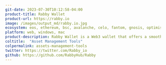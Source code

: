 ```yaml
---
git-date: 2023-07-30T10:12:58-04:00
product-title: Rabby Wallet
product-url: https://rabby.io
image: /images/output_md/rabby.io.jpg
ecosystem: eos, ethereum, bsc, avalanche, celo, fantom, gnosis, optimism, polygon, arbitrum, canto
platform: web, windows, mac
product-description: Rabby Wallet is a Web3 wallet that offers a smooth multi-chain experience by automatically switching to the corresponding chain based on your visited Web3 dApp.
coltitle:  "Asset Management Tools"
colpermalink: assets-management-tools
twitter: https://twitter.com/Rabby_io
github: https://github.com/RabbyHub/Rabby
---
```

